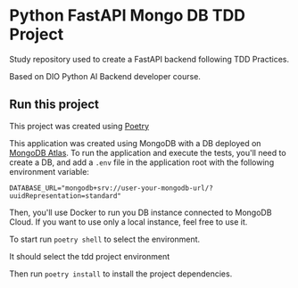 # Python FastAPI Mongo DB TDD Project

Study repository used to create a FastAPI backend following TDD Practices.

Based on DIO Python AI Backend developer course.

## Run this project

This project was created using [Poetry](https://python-poetry.org/docs/)

This application was created using MongoDB with a DB deployed on [MongoDB Atlas](https://www.google.com/url?sa=t&source=web&rct=j&opi=89978449&url=https://www.mongodb.com/cloud/atlas/register&ved=2ahUKEwiE78e62pWHAxUiq5UCHQNGAWkQFnoECBsQAQ&usg=AOvVaw3mU3hWr0cPxZD5dJY86xtR). To run the application and execute the tests, you'll need to create a DB, and add a `.env` file in the application root with the following environment variable:

```shell
DATABASE_URL="mongodb+srv://user-your-mongodb-url/?uuidRepresentation=standard"
```

Then, you'll use Docker to run you DB instance connected to MongoDB Cloud.
If you want to use only a local instance, feel free to use it.

To start run `poetry shell` to select the environment.

It should select the tdd project environment

Then run `poetry install` to install the project dependencies.
